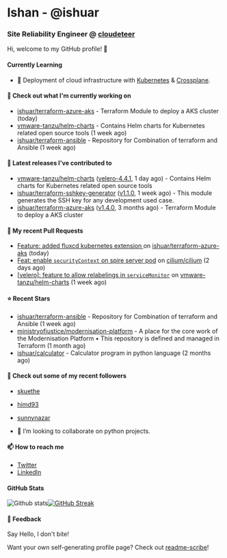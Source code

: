 # Ishan - @ishuar
### Site Reliability Engineer @ [cloudeteer](https://cloudeteer.de/)

Hi, welcome to my GitHub profile! 👋

#### Currently Learning
- 🌱 Deployment of cloud infrastructure with [Kubernetes](https://kubernetes.io/docs/concepts/overview/) & [Crossplane](https://www.crossplane.io/).

#### 👷 Check out what I'm currently working on

- [ishuar/terraform-azure-aks](https://github.com/ishuar/terraform-azure-aks) - Terraform Module to deploy a AKS cluster (today)
- [vmware-tanzu/helm-charts](https://github.com/vmware-tanzu/helm-charts) - Contains Helm charts for Kubernetes related open source tools (1 week ago)
- [ishuar/terraform-ansible](https://github.com/ishuar/terraform-ansible) - Repository for Combination of terraform and Ansible (1 week ago)

#### 🔭 Latest releases I've contributed to

- [vmware-tanzu/helm-charts](https://github.com/vmware-tanzu/helm-charts) ([velero-4.4.1](https://github.com/vmware-tanzu/helm-charts/releases/tag/velero-4.4.1), 1 day ago) - Contains Helm charts for Kubernetes related open source tools
- [ishuar/terraform-sshkey-generator](https://github.com/ishuar/terraform-sshkey-generator) ([v1.1.0](https://github.com/ishuar/terraform-sshkey-generator/releases/tag/v1.1.0), 1 week ago) - This module generates the SSH key for any development used case. 
- [ishuar/terraform-azure-aks](https://github.com/ishuar/terraform-azure-aks) ([v1.4.0](https://github.com/ishuar/terraform-azure-aks/releases/tag/v1.4.0), 3 months ago) - Terraform Module to deploy a AKS cluster

#### 🔨 My recent Pull Requests

- [Feature: added fluxcd kubernetes extension ](https://github.com/ishuar/terraform-azure-aks/pull/7) on [ishuar/terraform-azure-aks](https://github.com/ishuar/terraform-azure-aks) (today)
- [Feat: enable `securityContext` on spire server pod](https://github.com/cilium/cilium/pull/27363) on [cilium/cilium](https://github.com/cilium/cilium) (2 days ago)
- [[velero]: feature to allow relabelings in `serviceMonitor`](https://github.com/vmware-tanzu/helm-charts/pull/484) on [vmware-tanzu/helm-charts](https://github.com/vmware-tanzu/helm-charts) (1 week ago)

#### ⭐ Recent Stars

- [ishuar/terraform-ansible](https://github.com/ishuar/terraform-ansible) - Repository for Combination of terraform and Ansible (1 week ago)
- [ministryofjustice/modernisation-platform](https://github.com/ministryofjustice/modernisation-platform) - A place for the core work of the Modernisation Platform • This repository is defined and managed in Terraform (1 month ago)
- [ishuar/calculator](https://github.com/ishuar/calculator) - Calculator program in python language (2 months ago)

#### 👯 Check out some of my recent followers

- [skuethe](https://github.com/skuethe)
- [himd93](https://github.com/himd93)
- [sunnynazar](https://github.com/sunnynazar)

- 👯 I’m looking to collaborate on python projects.

#### 📫 How to reach me
- [Twitter](https://twitter.com/ishuar_)
- [LinkedIn](https://www.linkedin.com/in/ishuar/)

#### GitHub Stats

![Github stats](https://github-readme-stats.vercel.app/api?username=ishuar&show_icons=true&count_private=true&theme=radical)[![GitHub Streak](https://streak-stats.demolab.com?user=ishuar&theme=radical&hide_border=true)](https://git.io/streak-stats)

#### 💬 Feedback

Say Hello, I don't bite!


Want your own self-generating profile page? Check out [readme-scribe](https://github.com/muesli/readme-scribe)!